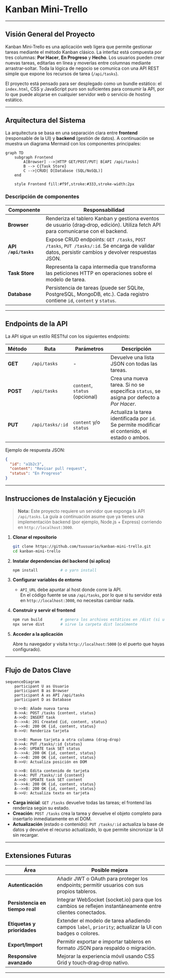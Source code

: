 # Kanban Mini‑Trello

---

## Visión General del Proyecto

Kanban Mini‑Trello es una aplicación web ligera que permite gestionar tareas mediante el método Kanban clásico. La interfaz está compuesta por tres columnas: **Por Hacer**, **En Progreso** y **Hecho**. Los usuarios pueden crear nuevas tareas, editarlas en línea y moverlas entre columnas mediante arrastrar‑soltar. Toda la lógica de negocio se comunica con una API REST simple que expone los recursos de tarea (`/api/tasks`).

El proyecto está pensado para ser desplegado como un bundle estático: el `index.html`, CSS y JavaScript puro son suficientes para consumir la API, por lo que puede alojarse en cualquier servidor web o servicio de hosting estático.

---

## Arquitectura del Sistema

La arquitectura se basa en una separación clara entre **frontend** (responsable de la UI) y **backend** (gestión de datos). A continuación se muestra un diagrama Mermaid con los componentes principales:

```mermaid
graph TD
    subgraph Frontend
        A[Browser] -->|HTTP GET/POST/PUT| B[API /api/tasks]
        B --> C{Task Store}
        C -->|CRUD| D[Database (SQL/NoSQL)]
    end

    style Frontend fill:#f9f,stroke:#333,stroke-width:2px
```

### Descripción de componentes

| Componente | Responsabilidad |
|------------|-----------------|
| **Browser** | Renderiza el tablero Kanban y gestiona eventos de usuario (drag‑drop, edición). Utiliza fetch API para comunicarse con el backend. |
| **API `/api/tasks`** | Expose CRUD endpoints: `GET /tasks`, `POST /tasks`, `PUT /tasks/:id`. Se encarga de validar datos, persistir cambios y devolver respuestas JSON. |
| **Task Store** | Representa la capa intermedia que transforma las peticiones HTTP en operaciones sobre el modelo de tarea. |
| **Database** | Persistencia de tareas (puede ser SQLite, PostgreSQL, MongoDB, etc.). Cada registro contiene `id`, `content` y `status`. |

---

## Endpoints de la API

La API sigue un estilo RESTful con los siguientes endpoints:

| Método | Ruta | Parámetros | Descripción |
|--------|------|------------|-------------|
| **GET** | `/api/tasks` | - | Devuelve una lista JSON con todas las tareas. |
| **POST** | `/api/tasks` | `content`, `status` (opcional) | Crea una nueva tarea. Si no se especifica `status`, se asigna por defecto a *Por Hacer*. |
| **PUT** | `/api/tasks/:id` | `content` y/o `status` | Actualiza la tarea identificada por `id`. Se permite modificar el contenido, el estado o ambos. |

Ejemplo de respuesta JSON:

```json
{
  "id": "a1b2c3",
  "content": "Revisar pull request",
  "status": "En Progreso"
}
```

---

## Instrucciones de Instalación y Ejecución

> **Nota:** Este proyecto requiere un servidor que exponga la API `/api/tasks`. La guía a continuación asume que ya tienes una implementación backend (por ejemplo, Node.js + Express) corriendo en `http://localhost:3000`.

1. **Clonar el repositorio**

   ```bash
   git clone https://github.com/tuusuario/kanban-mini-trello.git
   cd kanban-mini-trello
   ```

2. **Instalar dependencias del backend (si aplica)**

   ```bash
   npm install          # o yarn install
   ```

3. **Configurar variables de entorno**

   - `API_URL` debe apuntar al host donde corre la API.  
     En el código fuente se usa `/api/tasks`, por lo que si tu servidor está en `http://localhost:3000`, no necesitas cambiar nada.

4. **Construir y servir el frontend**

   ```bash
   npm run build        # genera los archivos estáticos en /dist (si usas un bundler)
   npx serve dist       # sirve la carpeta dist localmente
   ```

5. **Acceder a la aplicación**

   Abre tu navegador y visita `http://localhost:5000` (o el puerto que hayas configurado).

---

## Flujo de Datos Clave

```mermaid
sequenceDiagram
    participant U as Usuario
    participant B as Browser
    participant A as API /api/tasks
    participant D as Database

    U->>B: Añade nueva tarea
    B->>A: POST /tasks {content, status}
    A->>D: INSERT task
    D-->>A: 201 Created {id, content, status}
    A-->>B: 200 OK {id, content, status}
    B->>U: Renderiza tarjeta

    U->>B: Mueve tarjeta a otra columna (drag‑drop)
    B->>A: PUT /tasks/:id {status}
    A->>D: UPDATE task SET status
    D-->>A: 200 OK {id, content, status}
    A-->>B: 200 OK {id, content, status}
    B->>U: Actualiza posición en DOM

    U->>B: Edita contenido de tarjeta
    B->>A: PUT /tasks/:id {content}
    A->>D: UPDATE task SET content
    D-->>A: 200 OK {id, content, status}
    A-->>B: 200 OK {id, content, status}
    B->>U: Actualiza texto en tarjeta
```

- **Carga inicial**: `GET /tasks` devuelve todas las tareas; el frontend las renderiza según su estado.
- **Creación**: `POST /tasks` crea la tarea y devuelve el objeto completo para insertarlo inmediatamente en el DOM.
- **Actualización** (estado o contenido): `PUT /tasks/:id` actualiza la base de datos y devuelve el recurso actualizado, lo que permite sincronizar la UI sin recargar.

---

## Extensiones Futuras

| Área | Posible mejora |
|------|----------------|
| **Autenticación** | Añadir JWT o OAuth para proteger los endpoints; permitir usuarios con sus propios tableros. |
| **Persistencia en tiempo real** | Integrar WebSocket (socket.io) para que los cambios se reflejen instantáneamente entre clientes conectados. |
| **Etiquetas y prioridades** | Extender el modelo de tarea añadiendo campos `label`, `priority`; actualizar la UI con badges o colores. |
| **Export/Import** | Permitir exportar e importar tableros en formato JSON para respaldo o migración. |
| **Responsive avanzado** | Mejorar la experiencia móvil usando CSS Grid y touch‑drag‑drop nativo. |

---